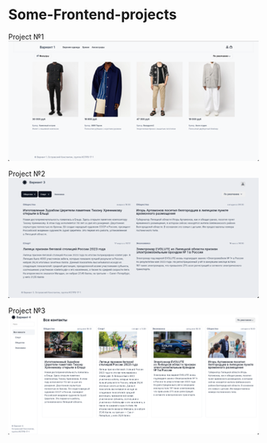 # Some-Frontend-projects

Project №1
![Project1](images/project1.png)

Project №2
![Project2](images/project2.png)

Project №3
![Project3](images/project3.png)
